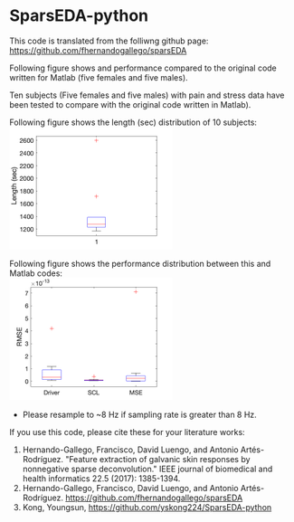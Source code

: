 # SparsEDA-python

This code is translated from the folliwng github page:
https://github.com/fhernandogallego/sparsEDA

Following figure shows and performance compared to the original code written for Matlab (five females and five males).

Ten subjects (Five females and five males) with pain and stress data have been tested to compare with the original code written in Matlab).

Following figure shows the length (sec) distribution of 10 subjects:<br>
<img src="time_plot.png" width=288 height=216>

Following figure shows the performance distribution between this and Matlab codes:<br>
<img src="rmse_plot.png" width=288 height=216>

* Please resample to ~8 Hz if sampling rate is greater than 8 Hz.


If you use this code, please cite these for your literature works:
1. Hernando-Gallego, Francisco, David Luengo, and Antonio Artés-Rodríguez. "Feature extraction of galvanic skin responses by nonnegative sparse deconvolution." IEEE journal of biomedical and health informatics 22.5 (2017): 1385-1394.
2. Hernando-Gallego, Francisco, David Luengo, and Antonio Artés-Rodríguez. https://github.com/fhernandogallego/sparsEDA
3. Kong, Youngsun, https://github.com/yskong224/SparsEDA-python
